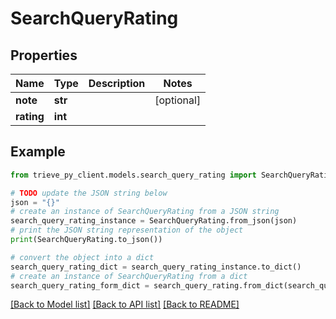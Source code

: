 # SearchQueryRating


## Properties

Name | Type | Description | Notes
------------ | ------------- | ------------- | -------------
**note** | **str** |  | [optional] 
**rating** | **int** |  | 

## Example

```python
from trieve_py_client.models.search_query_rating import SearchQueryRating

# TODO update the JSON string below
json = "{}"
# create an instance of SearchQueryRating from a JSON string
search_query_rating_instance = SearchQueryRating.from_json(json)
# print the JSON string representation of the object
print(SearchQueryRating.to_json())

# convert the object into a dict
search_query_rating_dict = search_query_rating_instance.to_dict()
# create an instance of SearchQueryRating from a dict
search_query_rating_form_dict = search_query_rating.from_dict(search_query_rating_dict)
```
[[Back to Model list]](../README.md#documentation-for-models) [[Back to API list]](../README.md#documentation-for-api-endpoints) [[Back to README]](../README.md)



